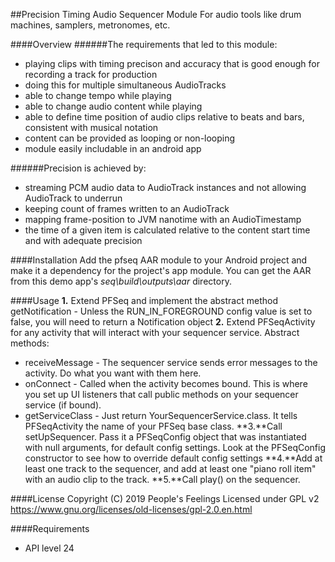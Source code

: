 ##Precision Timing Audio Sequencer Module
For audio tools like drum machines, samplers, metronomes, etc.

####Overview
######The requirements that led to this module:
 - playing clips with timing precison and accuracy that is good enough for recording a track for production
 - doing this for multiple simultaneous AudioTracks
 - able to change tempo while playing
 - able to change audio content while playing
 - able to define time position of audio clips relative to beats and bars, consistent with musical notation
 - content can be provided as looping or non-looping
 - module easily includable in an android app
 
######Precision is achieved by:
 - streaming PCM audio data to AudioTrack instances and not allowing AudioTrack to underrun
 - keeping count of frames written to an AudioTrack
 - mapping frame-position to JVM nanotime with an AudioTimestamp
 - the time of a given item is calculated relative to the content start time and with adequate precision

####Installation
Add the pfseq AAR module to your Android project and make it a dependency for the project's app module. You can get the AAR from this demo app's *seq\build\outputs\aar* directory.

####Usage
**1.** Extend PFSeq and implement the abstract method getNotification - Unless the RUN_IN_FOREGROUND config value is set to false, you will need to return a Notification object
**2.** Extend PFSeqActivity for any activity that will interact with your sequencer service. Abstract methods:
 - receiveMessage - The sequencer service sends error messages to the activity. Do what you want with them here.
 - onConnect - Called when the activity becomes bound. This is where you set up UI listeners that call public methods on your sequencer service (if bound).
 - getServiceClass - Just return YourSequencerService.class. It tells PFSeqActivity the name of your PFSeq base class.
**3.**Call setUpSequencer. Pass it a PFSeqConfig object that was instantiated with null arguments, for default config settings. Look at the PFSeqConfig constructor to see how to override default config settings
**4.**Add at least one track to the sequencer, and add at least one "piano roll item" with an audio clip to the track.
**5.**Call play() on the sequencer.

####License
Copyright (C) 2019 People's Feelings
Licensed under GPL v2
https://www.gnu.org/licenses/old-licenses/gpl-2.0.en.html

####Requirements
 - API level 24